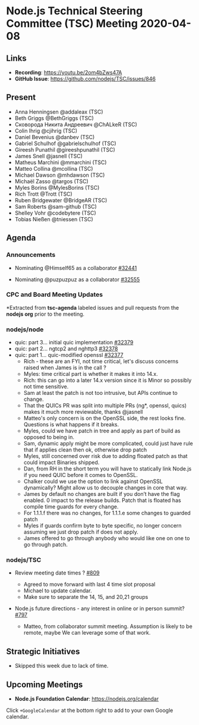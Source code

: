 # Node.js Technical Steering Committee (TSC) Meeting 2020-04-08

## Links

* **Recording**: https://youtu.be/2om4bZws47A
* **GitHub Issue**: https://github.com/nodejs/TSC/issues/846

## Present

* Anna Henningsen @addaleax (TSC)
* Beth Griggs @BethGriggs (TSC)
* Сковорода Никита Андреевич @ChALkeR (TSC)
* Colin Ihrig @cjihrig (TSC)
* Daniel Bevenius @danbev (TSC)
* Gabriel Schulhof @gabrielschulhof (TSC)
* Gireesh Punathil @gireeshpunathil (TSC)
* James Snell @jasnell (TSC)
* Matheus Marchini @mmarchini (TSC)
* Matteo Collina @mcollina (TSC)
* Michael Dawson @mhdawson (TSC)
* Michaël Zasso @targos (TSC)
* Myles Borins @MylesBorins (TSC)
* Rich Trott @Trott (TSC)
* Ruben Bridgewater @BridgeAR (TSC)
* Sam Roberts @sam-github (TSC)
* Shelley Vohr @codebytere (TSC)
* Tobias Nießen @tniessen (TSC)

## Agenda


### Announcements


* Nominating @Himself65 as a collaborator [#32441](https://github.com/nodejs/node/issues/32441)

* Nominating @puzpuzpuz as a collaborator [#32555](https://github.com/nodejs/node/issues/32555)

### CPC and Board Meeting Updates

*Extracted from **tsc-agenda** labeled issues and pull requests from the **nodejs org** prior to the meeting.


### nodejs/node

* quic: part 3... initial quic implementation [#32379](https://github.com/nodejs/node/pull/32379)
* quic: part 2... ngtcp2 and nghttp3 [#32378](https://github.com/nodejs/node/pull/32378)
* quic: part 1... quic-modified openssl [#32377](https://github.com/nodejs/node/pull/32377)
  * Rich - these are an FYI, not time critical, let's discuss concerns raised when James is in the
    call ?
  * Myles: time critical part is whether it makes it into 14.x.
  * Rich: this can go into a later 14.x version since it is Minor so possibly not time sensitive.
  * Sam at least the patch is not too intrusive, but APIs continue to change.
  * That the QUICs PR was split into multiple PRs (ng*, openssl, quics) makes it much more reviewable, thanks @jasnell
  * Matteo's only concern is on the OpenSSL side, the rest looks fine.  Questions is what
    happens if it breaks.
  * Myles, could we have patch in tree and apply as part of build as opposed to being in.
  * Sam, dynamic apply might be more complicated, could just have rule that if applies
    clean then ok, otherwise drop patch
  * Myles, still concerned over risk due to adding floated patch as that could impact
    Binaries shipped.
  * Dan, from RH in the short term you will have to statically link Node.js if you need
    QUIC before it comes to OpenSSL.
  * Chalker could we use the option to link against OpenSSL dynamically? Might
    allow us to decouple changes in core that way.
  * James by default no changes are built if you don’t have the flag enabled. 0 impact
    to the release builds. Patch that is floated has compile time guards for every change.
  * For 1.1.1.f there was no changes, for 1.1.1.e some changes to guarded patch
  * Myles if guards confirm byte to byte specific, no longer concern assuming we
    just drop patch if does not apply.
  * James offered to go through anybody who would like one on one to go through patch.

### nodejs/TSC

* Review meeting date times ? [#809](https://github.com/nodejs/TSC/issues/809)
  * Agreed to move forward with last 4 time slot proposal
  * Michael to update calendar.
  * Make sure to separate the 14, 15, and 20,21 groups

* Node.js future directions - any interest in online or in person summit? [#797](https://github.com/nodejs/TSC/issues/797)
  * Matteo, from collaborator summit meeting. Assumption is likely to be remote, maybe
    We can leverage some of that work.

## Strategic Initiatives

 * Skipped this week due to lack of time.

## Upcoming Meetings

* **Node.js Foundation Calendar**: https://nodejs.org/calendar


Click `+GoogleCalendar` at the bottom right to add to your own Google calendar.
